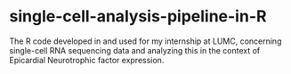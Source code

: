 # single-cell-analysis-pipeline-in-R
The R code developed in and used for my internship at LUMC, concerning single-cell RNA sequencing data and analyzing this in the context of Epicardial Neurotrophic factor expression.
